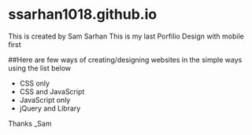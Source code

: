 # ssarhan1018.github.io
This is created by Sam Sarhan
This is my last Porfilio Design with mobile first

##Here are few ways of creating/designing websites in the simple ways using the list below
   
   
   - CSS only
   - CSS and JavaScript
   - JavaScript only
   - jQuery and Library

Thanks
_Sam
